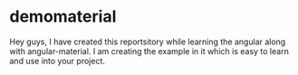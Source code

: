 # demomaterial
Hey guys, I have created this reportsitory while learning the angular along with angular-material. I am creating the example in it which is easy to learn and use into  your project.
